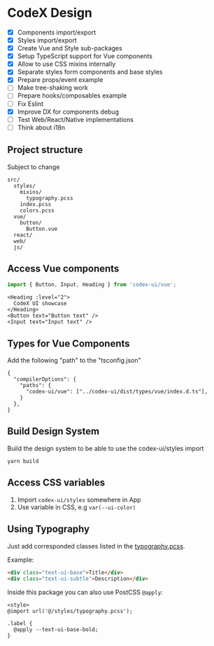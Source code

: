 # CodeX Design

- [x] Components import/export
- [x] Styles import/export
- [x] Create Vue and Style sub-packages
- [x] Setup TypeScript support for Vue components
- [x] Allow to use CSS mixins internally
- [x] Separate styles form components and base styles
- [x] Prepare props/event example
- [ ] Make tree-shaking work
- [ ] Prepare hooks/composables example
- [ ] Fix Eslint
- [x] Improve DX for components debug
- [ ] Test Web/React/Native implementations
- [ ] Think about i18n

## Project structure

Subject to change

```
src/
  styles/
    mixins/
      typography.pcss
    index.pcss
    colors.pcss
  vue/
    button/
      Button.vue
  react/
  web/
  js/
```

## Access Vue components

```ts
import { Button, Input, Heading } from 'codex-ui/vue';
```

```vue
<Heading :level="2">
  CodeX UI showcase
</Heading>
<Button text="Button text" />
<Input text="Input text" />
```

## Types for Vue Components

Add the following "path" to the "tsconfig.json"

```
{
  "compilerOptions": {
    "paths": {
      "codex-ui/vue": ["../codex-ui/dist/types/vue/index.d.ts"],
    }
  },
}

```

## Build Design System
Build the design system to be able to use the codex-ui/styles import

```
yarn build
```

## Access CSS variables

1. Import `codex-ui/styles` somewhere in App
2. Use variable in CSS, e.g `var(--ui-color)`

## Using Typography

Just add corresponded classes listed in the [typography.pcss](./src/styles/typography.pcss).

Example:

```html
<div class="text-ui-base">Title</div>
<div class="text-ui-subtle">Description</div>
```

Inside this package you can also use PostCSS `@apply`:

```
<style>
@import url('@/styles/typography.pcss');

.label {
  @apply --text-ui-base-bold;
}
```
